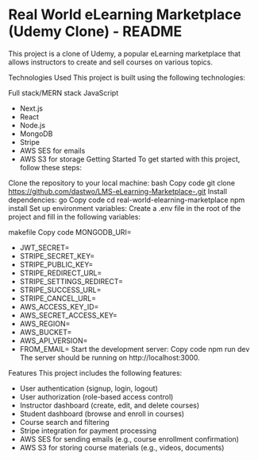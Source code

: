 ﻿# Real World eLearning Marketplace (Udemy Clone) - README
This project is a clone of Udemy, a popular eLearning marketplace that allows instructors to create and sell courses on various topics.

Technologies Used
This project is built using the following technologies:

Full stack/MERN stack JavaScript
- Next.js
- React
- Node.js
- MongoDB
- Stripe
- AWS SES for emails
- AWS S3 for storage
Getting Started
To get started with this project, follow these steps:

Clone the repository to your local machine:
bash
Copy code
git clone https://github.com/dastwo/LMS-eLearning-Marketplace-.git
Install dependencies:
go
Copy code
cd real-world-elearning-marketplace
npm install
Set up environment variables:
Create a .env file in the root of the project and fill in the following variables:

makefile
Copy code
MONGODB_URI=<your MongoDB URI>
- JWT_SECRET=<your JWT secret>
- STRIPE_SECRET_KEY=<your Stripe secret key>
- STRIPE_PUBLIC_KEY=<your Stripe public key>
- STRIPE_REDIRECT_URL=<url address after stripe>
- STRIPE_SETTINGS_REDIRECT=<url address after changing settings>
- STRIPE_SUCCESS_URL=<url address after success payment>
- STRIPE_CANCEL_URL=<url address when cancel>
- AWS_ACCESS_KEY_ID=<your AWS access key ID>
- AWS_SECRET_ACCESS_KEY=<your AWS secret access key>
- AWS_REGION=<your AWS region>
- AWS_BUCKET=<your AWS S3 bucket name>
- AWS_API_VERSION=<your api version of AWS>
- FROM_EMAIL=<your AWS SES email address>
Start the development server:
Copy code
npm run dev
The server should be running on http://localhost:3000.

Features
This project includes the following features:

- User authentication (signup, login, logout)
- User authorization (role-based access control)
- Instructor dashboard (create, edit, and delete courses)
- Student dashboard (browse and enroll in courses)
- Course search and filtering
- Stripe integration for payment processing
- AWS SES for sending emails (e.g., course enrollment confirmation)
- AWS S3 for storing course materials (e.g., videos, documents)





